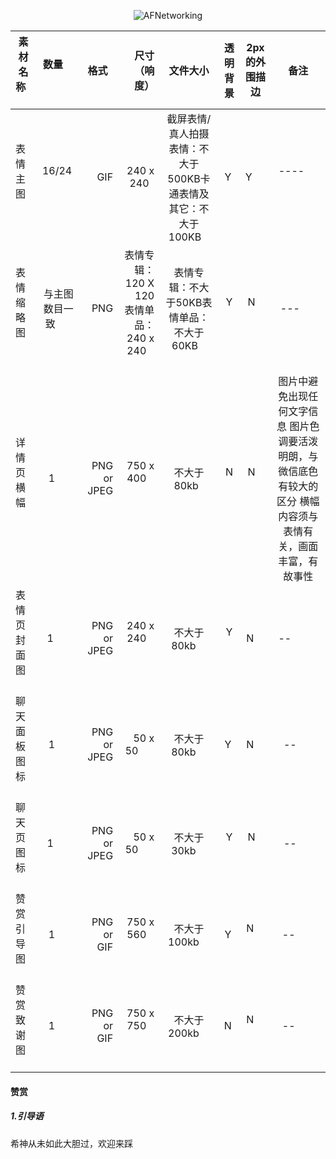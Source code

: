 <p align="center" >
  <img src="https://raw.github.com/AFNetworking/AFNetworking/assets/afnetworking-logo.png" alt="AFNetworking" title="AFNetworking">
</p>


| 素材名称       | 数量         | 格式   | 尺寸（响度） |文件大小| 透明背景|2px的外围描边 |备注|
------------- |:-------------:| -----:| -----:       |:---:|:-----: |:----:      | :----:|
| 表情主图     | 16/24      | GIF       | 240 x 240  |截屏表情/真人拍摄表情：不大于500KB卡通表情及其它：不大于100KB    | Y   |Y      |----        |
| 表情缩略图     | 与主图数目一致       | PNG  | 表情专辑：120 X 120 表情单品：240 x 240       |表情专辑：不大于50KB表情单品：不大于60KB    | Y    |N      |---        |
| 详情页横幅       | 1      | PNG or JPEG  | 750 x 400       |不大于80kb   | N    |N      |图片中避免出现任何文字信息 图片色调要活泼明朗，与微信底色有较大的区分 横幅内容须与表情有关，画面丰富，有故事性 |
| 表情页封面图      | 1       | PNG or JPEG  | 240 x 240       |不大于80kb     | Y    |N     |--           |
| 聊天面板图标     | 1      | PNG or JPEG  | 50 x 50        |不大于80kb     | Y   |N     |--        |
| 聊天页图标    |1       | PNG or JPEG | 50 x 50        |不大于30kb     | Y    |N      |--        |
| 赞赏引导图      | 1      | PNG or GIF  | 750 x 560       |不大于100kb     | Y   |N       |--         |
| 赞赏致谢图      | 1      | PNG or GIF  | 750 x 750       |不大于200kb     | N   |N       |--         |


#### 赞赏
##### 1.引导语 
希神从未如此大胆过，欢迎来踩

